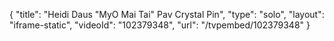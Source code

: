 {
    "title": "Heidi Daus \"MyO Mai Tai\" Pav Crystal Pin",
    "type": "solo",
    "layout": "iframe-static",
    "videoId": "102379348",
    "url": "\/tvpembed\/102379348"
}